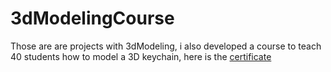 # 3dModelingCourse
Those are are projects with 3dModeling, i also developed a course to teach 40 students how to model a 3D keychain, here is the [certificate](https://github.com/GuilhermeFornaciari/GuilhermeFornaciari/blob/main/Certificados/Semana%20Agrotecnol%C3%B3gica%202023/Certificado%20Ministrante%20Modelagem%203D%20AGROTEC.pdf)
